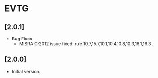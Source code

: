 # EVTG

## [2.0.1]

- Bug Fixes
  - MISRA C-2012 issue fixed: rule 10.7,15.7,10.1,10.4,10.8,10.3,16.1,16.3 .

## [2.0.0]

- Initial version.
